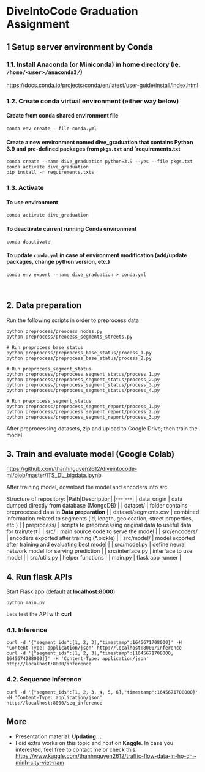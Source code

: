 # DiveIntoCode Graduation Assignment

## 1 Setup server environment by Conda

### 1.1. Install Anaconda (or Miniconda) in home directory (ie. `/home/<user>/anaconda3/`)

<https://docs.conda.io/projects/conda/en/latest/user-guide/install/index.html>

### 1.2. Create conda virtual environment (either way below)

#### Create from conda shared environment file

```
conda env create --file conda.yml
```

#### Create a new environment named **dive_graduation** that contains Python 3.9 and pre-defined packages from `pkgs.txt` and `requirements.txt

```
conda create --name dive_graduation python=3.9 --yes --file pkgs.txt
conda activate dive_graduation
pip install -r requirements.txts
```

### 1.3. Activate

#### To use environment

```
conda activate dive_graduation
```

#### To deactivate current running Conda environment

```
conda deactivate
```

#### To update `conda.yml` in case of environment modification (add/update packages, change python version, etc.)

```
conda env export --name dive_graduation > conda.yml
```

<br />

## 2. Data preparation

Run the following scripts in order to preprocess data

```
python preprocess/preocess_nodes.py
python preprocess/preocess_segments_streets.py

# Run preprocess_base_status
python preprocess/preprocess_base_status/process_1.py
python preprocess/preprocess_base_status/process_2.py

# Run preprocess_segment_status
python preprocess/preprocess_segment_status/process_1.py
python preprocess/preprocess_segment_status/process_2.py
python preprocess/preprocess_segment_status/process_3.py
python preprocess/preprocess_segment_status/process_4.py

# Run preprocess_segment_status
python preprocess/preprocess_segment_report/process_1.py
python preprocess/preprocess_segment_report/process_2.py
python preprocess/preprocess_segment_report/process_3.py
```
After preprocessing datasets, zip and upload to Google Drive; then train the model

## 3. Train and evaluate model (Google Colab)

<https://github.com/thanhnguyen2612/diveintocode-ml/blob/master/ITS_DL_bigdata.ipynb>

After training model, download the model and encoders into src.

Structure of repository:
|Path|Description|
|---|---|
| data_origin | data dumped directly from database (MongoDB) |
| dataset/ | folder contains preprocessed data in **Data preparation** |
| dataset/segments.csv | combined information related to segments (id, length, geolocation, street properties, etc.) |
| preprocess/ | scripts to preprocessing original data to useful data for train/test |
| src/ | main source code to serve the model |
| src/encoders/ | encoders exported after training (*.pickle) |
| src/model/ | model exported after training and evaluating best model |
| src/model.py | define neural network model for serving prediction |
| src/interface.py | interface to use model |
| src/utils.py | helper functions |
| main.py | flask app runner |

## 4. Run flask APIs
Start Flask app (default at **localhost:8000**)
```
python main.py
```

Lets test the API with **curl**
### 4.1. Inference
```
curl -d '{"segment_ids":[1, 2, 3],"timestamp":1645671708000}' -H 'Content-Type: application/json' http://localhost:8000/inference
curl -d '{"segment_ids":[1, 2, 3],"timestamp":[1645671708000, 1645674288000]}' -H 'Content-Type: application/json' http://localhost:8000/inference
```

### 4.2. Sequence Inference
```
curl -d '{"segment_ids":[1, 2, 3, 4, 5, 6],"timestamp":1645671708000}' -H 'Content-Type: application/json' http://localhost:8000/seq_inference
```

## More
- Presentation material: **Updating...**
- I did extra works on this topic and host on **Kaggle**. In case you interested, feel free to contact me or check this:
https://www.kaggle.com/thanhnguyen2612/traffic-flow-data-in-ho-chi-minh-city-viet-nam
